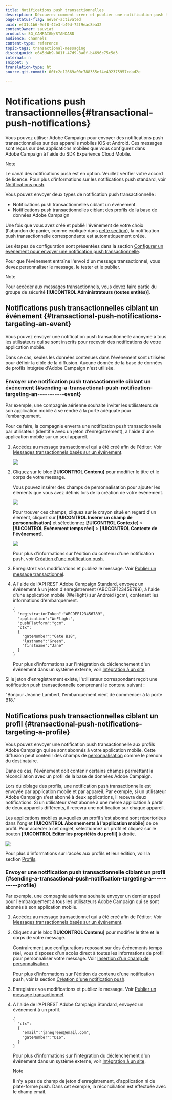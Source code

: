 ```yaml
---
title: Notifications push transactionnelles
description: Découvrez comment créer et publier une notification push transactionnelle.
page-status-flag: never-activated
uuid: ef31c1b6-9ef8-42e3-b49d-72f9eac8ea32
contentOwner: sauviat
products: SG_CAMPAIGN/STANDARD
audience: channels
content-type: reference
topic-tags: transactional-messaging
discoiquuid: e645d4b9-001f-47d9-8a0f-b4696c75c5d3
internal: n
snippet: y
translation-type: ht
source-git-commit: 00fc2e12669a00c788355ef4e492375957cdad2e

---
```



# Notifications push transactionnelles{#transactional-push-notifications}

Vous pouvez utiliser Adobe Campaign pour envoyer des notifications push transactionnelles sur des appareils mobiles iOS et Android. Ces messages sont reçus sur des applications mobiles que vous configurez dans Adobe Campaign à l'aide du SDK Experience Cloud Mobile.

>[!NOTE]
>
>Le canal des notifications push est en option. Veuillez vérifier votre accord de licence. Pour plus d'informations sur les notifications push standard, voir [Notifications push](../../channels/using/about-push-notifications.md).

Vous pouvez envoyer deux types de notification push transactionnelle :

* Notifications push transactionnelles ciblant un événement.
* Notifications push transactionnelles ciblant des profils de la base de données Adobe Campaign

Une fois que vous avez créé et publié l'événement de votre choix (l'abandon de panier, comme expliqué dans [cette section](../../channels/using/about-transactional-messaging.md#transactional-messaging-operating-principle)), la notification push transactionnelle correspondante est automatiquement créée.

Les étapes de configuration sont présentées dans la section [Configurer un événement pour envoyer une notification push transactionnelle](../../administration/using/configuring-transactional-messaging.md#use-case--configuring-an-event-to-send-a-transactional-message).

Pour que l'événement entraîne l'envoi d'un message transactionnel, vous devez personnaliser le message, le tester et le publier.

>[!NOTE]
>
>Pour accéder aux messages transactionnels, vous devez faire partie du groupe de sécurité **[!UICONTROL Administrateurs (toutes entités)]**.

## Notifications push transactionnelles ciblant un événement {#transactional-push-notifications-targeting-an-event}

Vous pouvez envoyer une notification push transactionnelle anonyme à tous les utilisateurs qui se sont inscrits pour recevoir des notifications de votre application mobile.

Dans ce cas, seules les données contenues dans l'événement sont utilisées pour définir la cible de la diffusion. Aucune donnée de la base de données de profils intégrée d'Adobe Campaign n'est utilisée.

### Envoyer une notification push transactionnelle ciblant un événement {#sending-a-transactional-push-notification-targeting-an-----------event}

Par exemple, une compagnie aérienne souhaite inviter les utilisateurs de son application mobile à se rendre à la porte adéquate pour l'embarquement.

Pour ce faire, la compagnie enverra une notification push transactionnelle par utilisateur (identifié avec un jeton d'enregistrement), à l'aide d'une application mobile sur un seul appareil.

1. Accédez au message transactionnel qui a été créé afin de l'éditer. Voir [Messages transactionnels basés sur un événement](../../channels/using/event-transactional-messages.md).

   ![](assets/message-center_push_message.png)

1. Cliquez sur le bloc **[!UICONTROL Contenu]** pour modifier le titre et le corps de votre message.

   Vous pouvez insérer des champs de personnalisation pour ajouter les éléments que vous avez définis lors de la création de votre événement.

   ![](assets/message-center_push_content.png)

   Pour trouver ces champs, cliquez sur le crayon situé en regard d'un élément, cliquez sur **[!UICONTROL Insérer un champ de personnalisation]** et sélectionnez **[!UICONTROL Contexte]** &gt; **[!UICONTROL Evénement temps réel]** &gt; **[!UICONTROL Contexte de l'événement]**.

   ![](assets/message-center_push_personalization.png)

   Pour plus d'informations sur l'édition du contenu d'une notification push, voir [Création d'une notification push](../../channels/using/preparing-and-sending-a-push-notification.md).

1. Enregistrez vos modifications et publiez le message. Voir [Publier un message transactionnel](../../channels/using/event-transactional-messages.md#publishing-a-transactional-message).
1. A l'aide de l'API REST Adobe Campaign Standard, envoyez un événement à un jeton d'enregistrement (ABCDEF123456789), à l'aide d'une application mobile (WeFlight) sur Android (gcm), contenant les informations d'embarquement.

   ```
   {
     "registrationToken":"ABCDEF123456789",
     "application":"WeFlight",
     "pushPlatform":"gcm",
     "ctx":
     {
       "gateNumber":"Gate B18",
       "lastname":"Green",
       "firstname":"Jane"
     }
   }
   ```

   Pour plus d'informations sur l'intégration du déclenchement d'un événement dans un système externe, voir [Intégration à un site](../../administration/using/configuring-transactional-messaging.md#integrating-the-triggering-of-the-event-in-a-website).

Si le jeton d'enregistrement existe, l'utilisateur correspondant reçoit une notification push transactionnelle comprenant le contenu suivant :

"Bonjour Jeanne Lambert, l'embarquement vient de commencer à la porte B18."

## Notifications push transactionnelles ciblant un profil {#transactional-push-notifications-targeting-a-profile}

Vous pouvez envoyer une notification push transactionnelle aux profils Adobe Campaign qui se sont abonnés à votre application mobile. Cette diffusion peut contenir des champs de [personnalisation](../../designing/using/personalization.md#inserting-a-personalization-field) comme le prénom du destinataire.

Dans ce cas, l'événement doit contenir certains champs permettant la réconciliation avec un profil de la base de données Adobe Campaign.

Lors du ciblage des profils, une notification push transactionnelle est envoyée par application mobile et par appareil. Par exemple, si un utilisateur Adobe Campaign s'est abonné à deux applications, il recevra deux notifications. Si un utilisateur s'est abonné à une même application à partir de deux appareils différents, il recevra une notification sur chaque appareil.

Les applications mobiles auxquelles un profil s'est abonné sont répertoriées dans l'onglet **[!UICONTROL Abonnements à l'application mobile]** de ce profil. Pour accéder à cet onglet, sélectionnez un profil et cliquez sur le bouton **[!UICONTROL Editer les propriétés du profil]** à droite.

![](assets/push_notif_subscriptions.png)

Pour plus d'informations sur l'accès aux profils et leur édition, voir la section [Profils](../../audiences/using/creating-profiles.md).

### Envoyer une notification push transactionnelle ciblant un profil {#sending-a-transactional-push-notification-targeting-a-----------profile}

Par exemple, une compagnie aérienne souhaite envoyer un dernier appel pour l'embarquement à tous les utilisateurs Adobe Campaign qui se sont abonnés à son application mobile.

1. Accédez au message transactionnel qui a été créé afin de l'éditer. Voir [Messages transactionnels basés sur un événement](../../channels/using/event-transactional-messages.md).

   <!--![](assets/message-center_push_message_profile.png)-->

1. Cliquez sur le bloc **[!UICONTROL Contenu]** pour modifier le titre et le corps de votre message.

   Contrairement aux configurations reposant sur des événements temps réel, vous disposez d'un accès direct à toutes les informations de profil pour personnaliser votre message. Voir [Insertion d'un champ de personnalisation](../../designing/using/personalization.md#inserting-a-personalization-field).

   <!--![](assets/message-center_push_content_profile.png)-->

   Pour plus d'informations sur l'édition du contenu d'une notification push, voir la section [Création d'une notification push](../../channels/using/preparing-and-sending-a-push-notification.md).

1. Enregistrez vos modifications et publiez le message. Voir [Publier un message transactionnel](../../channels/using/event-transactional-messages.md#publishing-a-transactional-message).
1. A l'aide de l'API REST Adobe Campaign Standard, envoyez un événement à un profil.

   ```
   {
     "ctx":
     {
       "email":"janegreen@email.com",
       "gateNumber":"D16",
     }
   }
   ```

   Pour plus d'informations sur l'intégration du déclenchement d'un événement dans un système externe, voir [Intégration à un site](../../administration/using/configuring-transactional-messaging.md#integrating-the-triggering-of-the-event-in-a-website).

   >[!NOTE]
   >
   >Il n'y a pas de champ de jeton d'enregistrement, d'application ni de plate-forme push. Dans cet exemple, la réconciliation est effectuée avec le champ email.

